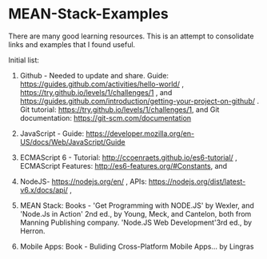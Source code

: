 # MEAN-Stack-Examples

There are many good learning resources. This is an attempt to consolidate links and examples that I found useful.

Initial list:

1. Github - Needed to update and share. Guide:  https://guides.github.com/activities/hello-world/ , https://try.github.io/levels/1/challenges/1 , and https://guides.github.com/introduction/getting-your-project-on-github/ . Git tutorial: https://try.github.io/levels/1/challenges/1, and Git documentation: https://git-scm.com/documentation 

2. JavaScript -  Guide: https://developer.mozilla.org/en-US/docs/Web/JavaScript/Guide

3. ECMAScript 6 -  Tutorial:  http://ccoenraets.github.io/es6-tutorial/ , ECMAScript Features: http://es6-features.org/#Constants, and 

4. NodeJS- https://nodejs.org/en/ , APIs: https://nodejs.org/dist/latest-v6.x/docs/api/ , 

5. MEAN Stack: Books - 'Get Programming with NODE.JS' by Wexler, and 'Node.Js in Action' 2nd ed.,  by Young, Meck, and Cantelon, both from Manning Publishing company. 'Node.JS Web Development'3rd ed.,  by Herron. 

6. Mobile Apps: Book - Buliding Cross-Platform Mobile Apps... by Lingras
